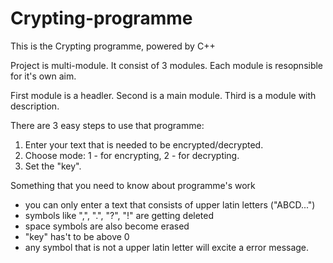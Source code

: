 # Crypting-programme
This is the Crypting programme, powered by C++

Project is multi-module. It consist of 3 modules. Each module is resopnsible for it's own aim.

First module is a headler.
Second is a main module.
Third is a module with description.

There are 3 easy steps to use that programme:
1. Enter your text that is needed to be encrypted/decrypted.
2. Choose mode: 1 - for encrypting, 2 - for decrypting.
3. Set the "key".

Something that you need to know about programme's work
- you can only enter a text that consists of upper latin letters ("ABCD...")
- symbols like ",", ".", "?", "!" are getting deleted
- space symbols are also become erased
- "key" has't to be above 0
- any symbol that is not a upper latin letter will excite a error message.
